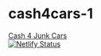 # cash4cars-1
<a href="www.tatrucking4junk.com" target="_blank">Cash 4 Junk Cars</a></br>
[![Netlify Status](https://api.netlify.com/api/v1/badges/9cd3d67d-e499-4e28-af41-09e1263d90e7/deploy-status)](https://app.netlify.com/sites/cash4cars/deploys)